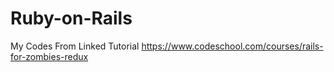 # Ruby-on-Rails
My Codes From Linked Tutorial
https://www.codeschool.com/courses/rails-for-zombies-redux
